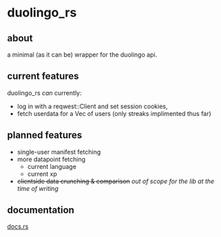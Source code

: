# duolingo_rs
## about
a minimal (as it can be) wrapper for the duolingo api.

## current features
duolingo_rs *can* currently:
- log in with a reqwest::Client and set session cookies,
- fetch userdata for a Vec of users (only streaks implimented thus far)

## planned features
- single-user manifest fetching
- more datapoint fetching
  - current language
  - current xp
- <s>clientside data crunching & comparison</s> *out of scope for the lib at the time of writing*

## documentation
[docs.rs](https://docs.rs/duolingo_rs/latest/duolingo_rs)